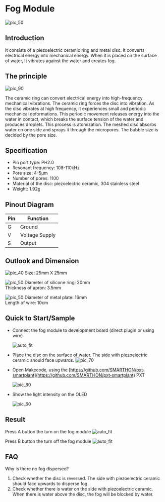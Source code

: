 # Fog Module

![pic_50](images/Fog_module_0.png)


## Introduction

It consists of a piezoelectric ceramic ring and metal disc. It converts electrical energy into mechanical energy. When it is placed on the surface of water, It vibrates against the water and creates fog. <P>


## The principle

![pic_90](images/Fog_module_1.png) <P>
The ceramic ring can convert electrical energy into high-frequency mechanical vibrations. The ceramic ring forces the disc into vibration. As the disc vibrates at high frequency, it experiences small and periodic mechanical deformations. This periodic movement releases energy into the water in contact, which breaks the surface tension of the water and produces droplets. This process is atomization. The meshed disc absorbs water on one side and sprays it through the micropores. The bubble size is decided by the pore size. <P>


## Specification

* Pin port type: PH2.0
* Resonant frequency: 108-110kHz
* Pore size: 4-5μm
* Number of pores: 1100
* Material of the disc: piezoelectric ceramic, 304 stainless steel
* Weight: 1.92g



## Pinout Diagram

|Pin|Function|
|--|--|
|G|Ground|
|V|Voltage Supply|
|S|Output|


## Outlook and Dimension

![pic_40](images/Fog_module_2.png)
Size: 25mm X 25mm

![pic_50](images/Fog_module_3.png)
Diameter of silicone ring: 20mm <BR>
Thickness of apron: 3.5mm

![pic_50](images/Fog_module_4.png)
Diameter of metal plate: 16mm <BR>
Length of wire: 10cm


## Quick to Start/Sample

* Connect the fog module to development board (direct plugin or using wire) <P>
![auto_fit](images/Fog_module_7.png) <P>

* Place the disc on the surface of water. The side with piezoelectric ceramic should face upwards.
![pic_70](images/Fog_module_8.png) <P>

* Open Makecode, using the [https://github.com/SMARTHON/pxt-smartplant](https://github.com/SMARTHON/pxt-smartplant) PXT <P>
![pic_80](images/Fog_module_10.png) <P>

* Show the light intensity on the OLED <P>
![pic_60](images/Fog_module_11.png) <P>


## Result

Press A button the turn on the fog module
![auto_fit](images/Fog_module_12.jpg)

Press B button the turn off the fog module
![auto_fit](images/Fog_module_13.jpg)


## FAQ

Why is there no fog dispersed?
1. Check whether the disc is reversed. The side with piezoelectric ceramic should face upwards to disperse fog.
2. Check whether there is water on the side with piezoelectric ceramic. When there is water above the disc, the fog will be blocked by water.
